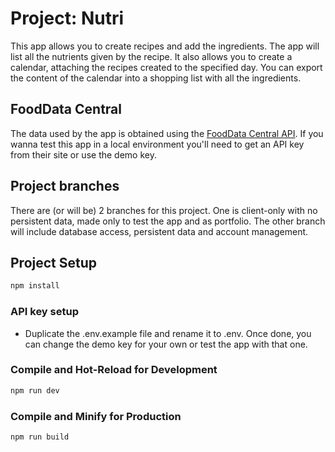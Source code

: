 # Project: Nutri

This app allows you to create recipes and add the ingredients. The app will list all the nutrients given by the recipe. It also allows you to create a calendar, attaching the recipes created to the specified day. You can export the content of the calendar into a shopping list with all the ingredients.

## FoodData Central

The data used by the app is obtained using the [FoodData Central API](https://fdc.nal.usda.gov/api-guide.html). If you wanna test this app in a local environment you'll need to get an API key from their site or use the demo key.

## Project branches

There are (or will be) 2 branches for this project. One is client-only with no persistent data, made only to test the app and as portfolio. The other branch will include database access, persistent data and account management.

## Project Setup

```sh
npm install
```

### API key setup
- Duplicate the .env.example file and rename it to .env. Once done, you can change the demo key for your own or test the app with that one.

### Compile and Hot-Reload for Development

```sh
npm run dev
```

### Compile and Minify for Production

```sh
npm run build
```